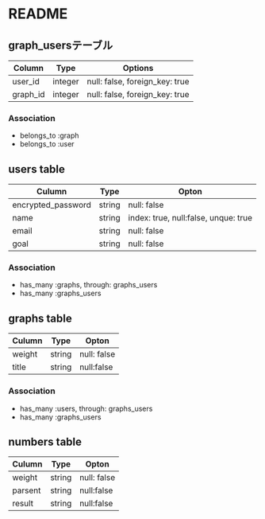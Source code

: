 # README

## graph_usersテーブル

|Column|Type|Options|
|------|----|-------|
|user_id|integer|null: false, foreign_key: true|
|graph_id|integer|null: false, foreign_key: true|

### Association
- belongs_to :graph
- belongs_to :user

## users table

|Culumn|Type|Opton|
|------|----|-----|
|encrypted_password|string| null: false|
|name|string|index: true, null:false, unque: true|
|email|string|null: false|
|goal|string|null: false|

### Association
- has_many :graphs, through: graphs_users
- has_many :graphs_users

## graphs table

|Culumn|Type|Opton|
|------|----|-----|
|weight|string| null: false|
|title|string|null:false|

### Association
- has_many :users, through: graphs_users
- has_many :graphs_users

## numbers table

|Culumn|Type|Opton|
|------|----|-----|
|weight|string| null: false|
|parsent|string|null:false|
|result|string|null:false|